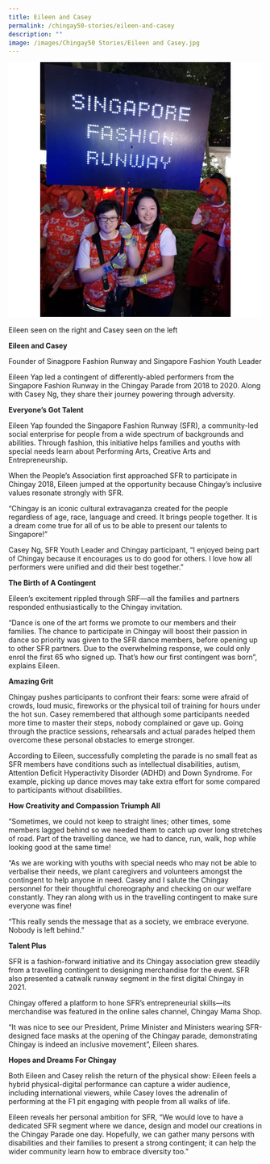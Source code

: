 ```yaml
---
title: Eileen and Casey
permalink: /chingay50-stories/eileen-and-casey
description: ""
image: /images/Chingay50 Stories/Eileen and Casey.jpg
---
```

![Eileen and Casey](/images/Chingay50%20Stories/Eileen%20and%20Casey.jpg)

Eileen seen on the right and Casey seen on the left

**Eileen and Casey**

Founder of Sinagpore Fashion Runway and Singapore Fashion Youth Leader

Eileen Yap led a contingent of differently-abled performers from the Singapore Fashion Runway in the Chingay Parade from 2018 to 2020. Along with Casey Ng, they share their journey powering through adversity.

**Everyone’s Got Talent**

Eileen Yap founded the Singapore Fashion Runway (SFR), a community-led social enterprise for people from a wide spectrum of backgrounds and abilities. Through fashion, this initiative helps families and youths with special needs learn about Performing Arts, Creative Arts and Entrepreneurship.

When the People’s Association first approached SFR to participate in Chingay 2018, Eileen jumped at the opportunity because Chingay’s inclusive values resonate strongly with SFR. 

“Chingay is an iconic cultural extravaganza created for the people regardless of age, race, language and creed. It brings people together. It is a dream come true for all of us to be able to present our talents to Singapore!” 

Casey Ng, SFR Youth Leader and Chingay participant, “I enjoyed being part of Chingay because it encourages us to do good for others. I love how all performers were unified and did their best together.”

**The Birth of A Contingent**

Eileen’s excitement rippled through SRF—all the families and partners responded enthusiastically to the Chingay invitation. 

“Dance is one of the art forms we promote to our members and their families. The chance to participate in Chingay will boost their passion in dance so priority was given to the SFR dance members, before opening up to other SFR partners. Due to the overwhelming response, we could only enrol the first 65 who signed up. That’s how our first contingent was born”, explains Eileen.

**Amazing Grit**

Chingay pushes participants to confront their fears: some were afraid of crowds, loud music, fireworks or the physical toil of training for hours under the hot sun. Casey remembered that although some participants needed more time to master their steps, nobody complained or gave up. Going through the practice sessions, rehearsals and actual parades helped them overcome these personal obstacles to emerge stronger.

According to Eileen, successfully completing the parade is no small feat as SFR members have conditions such as intellectual disabilities, autism, Attention Deficit Hyperactivity Disorder (ADHD) and Down Syndrome. For example, picking up dance moves may take extra effort for some compared to participants without disabilities.

**How Creativity and Compassion Triumph All**

“Sometimes, we could not keep to straight lines; other times, some members lagged behind so we needed them to catch up over long stretches of road. Part of the travelling dance, we had to dance, run, walk, hop while looking good at the same time!

“As we are working with youths with special needs who may not be able to verbalise their needs, we plant caregivers and volunteers amongst the contingent to help anyone in need. Casey and I salute the Chingay personnel for their thoughtful choreography and checking on our welfare constantly. They ran along with us in the travelling contingent to make sure everyone was fine!

“This really sends the message that as a society, we embrace everyone. Nobody is left behind.”

**Talent Plus**

SFR is a fashion-forward initiative and its Chingay association grew steadily from a travelling contingent to designing merchandise for the event. SFR also presented a catwalk runway segment in the first digital Chingay in 2021.

Chingay offered a platform to hone SFR’s entrepreneurial skills—its merchandise was featured in the online sales channel, Chingay Mama Shop.

“It was nice to see our President, Prime Minister and Ministers wearing SFR-designed face masks at the opening of the Chingay parade, demonstrating Chingay is indeed an inclusive movement”, Eileen shares.

**Hopes and Dreams For Chingay**
  
Both Eileen and Casey relish the return of the physical show: Eileen feels a hybrid physical-digital performance can capture a wider audience, including international viewers, while Casey loves the adrenalin of performing at the F1 pit engaging with people from all walks of life.

Eileen reveals her personal ambition for SFR, “We would love to have a dedicated SFR segment where we dance, design and model our creations in the Chingay Parade one day. Hopefully, we can gather many persons with disabilities and their families to present a strong contingent; it can help the wider community learn how to embrace diversity too.”